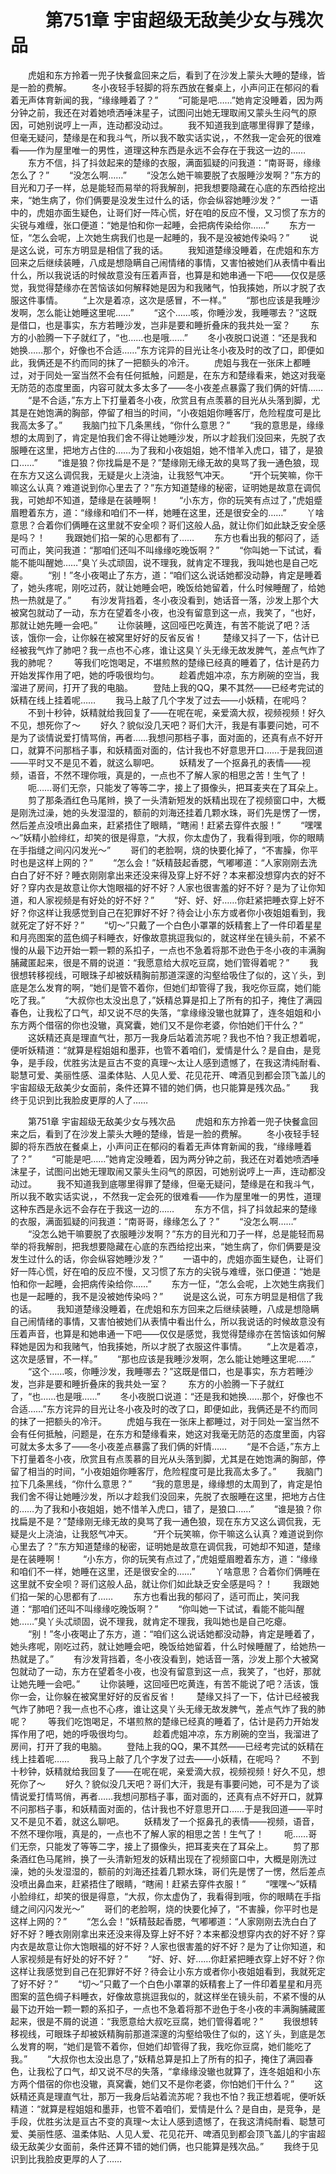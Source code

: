 # 　　第751章 宇宙超级无敌美少女与残次品
　　虎姐和东方拎着一兜子快餐盒回来之后，看到了在沙发上蒙头大睡的楚缘，皆是一脸的费解。
　　冬小夜轻手轻脚的将东西放在餐桌上，小声问正在郁闷的看着无声体育新闻的我，“缘缘睡着了？”
　　“可能是吧……”她肯定没睡着，因为两分钟之前，我还在对着她喷洒唾沫星子，试图问出她无理取闹又蒙头生闷气的原因，可她别说哼上一声，连动都没动过。
　　我不知道我到底哪里得罪了楚缘，但毫无疑问，楚缘是在和我斗气，所以我不敢实话实说，，不然我一定会死的很难看——作为屋里唯一的男性，道理这种东西是永远不会存在于我这一边的……
　　东方不信，抖了抖敛起来的楚缘的衣服，满面狐疑的问我道：“南哥哥，缘缘怎么了？”
　　“没怎么啊……”
　　“没怎么她干嘛要脱了衣服睡沙发啊？”东方的目光和刀子一样，总是能轻而易举的将我解剖，把我想要隐藏在心底的东西给挖出来，“她生病了，你们俩要是没发生过什么的话，你会纵容她睡沙发？”
　　一语中的，虎姐亦面生疑色，让哥们好一阵心慌，好在咱的反应不慢，又习惯了东方的尖锐与难缠，张口便道：“她是怕和你一起睡，会把病传染给你……”
　　东方一怔，“怎么会呢，上次她生病我们也是一起睡的，我不是没被她传染吗？”
　　说是这么说，可东方明显是相信了我的话。
　　我知道楚缘没睡着，在虎姐和东方回来之后继续装睡，八成是想隐瞒自己闹情绪的事情，又害怕被她们从表情中看出什么，所以我说话的时候故意没有压着声音，也算是和她串通一下吧——仅仅是感觉，我觉得楚缘亦在苦恼该如何解释她是因为和我赌气，怕我揍她，所以才脱了衣服这件事情。
　　“上次是着凉，这次是感冒，不一样。”
　　“那也应该是我睡沙发啊，怎么能让她睡这里呢……”
　　“这个……咳，你睡沙发，我睡哪去？”这既是借口，也是事实，东方若睡沙发，岂非是要和睡折叠床的我共处一室？
　　东方的小脸腾一下子就红了，“也……也是哦……”
　　冬小夜脱口说道：“还是我和她换……那个，好像也不合适……”东方诧异的目光让冬小夜及时的改了口，即便如此，我俩还是不约而同的抹了一把额头的冷汗。
　　虎姐与我在一张床上都睡过，对于同处一室当然不会有任何抵触，问题是，在东方和楚缘看来，她这对我毫无防范的态度里面，内容可就太多太多了——冬小夜差点暴露了我们俩的奸情……
　　“是不合适，”东方上下打量着冬小夜，欣赏且有点羡慕的目光从头落到脚，尤其是在她饱满的胸部，停留了相当的时间，“小夜姐姐你睡客厅，危险程度可是比我高太多了。”
　　我脑门拉下几条黑线，“你什么意思？”
　　“我的意思是，缘缘想的太周到了，肯定是怕我们舍不得让她睡沙发，所以才趁我们没回来，先脱了衣服睡在这里，把地方占住的……为了我和小夜姐姐，她不惜羊入虎口，错了，是狼口……”
　　“谁是狼？你找扁是不是？”楚缘刚无缘无故的臭骂了我一通色狼，现在东方又这么调侃我，无疑是火上浇油，让我怒气冲天。
　　“开个玩笑嘛，你干嘛这么认真？难道说到你心里去了？”东方知道楚缘的秘密，证明她是故意在调侃我，可她却不知道，楚缘是在装睡啊！
　　“小东方，你的玩笑有点过了，”虎姐蹙眉瞪着东方，道：“缘缘和咱们不一样，她睡在这里，还是很安全的……”
　　丫啥意思？合着你们俩睡在这里就不安全呗？哥们这般人品，就让你们如此缺乏安全感是吗？！
　　我跟她们掐一架的心思都有了……
　　东方也看出我的郁闷了，适可而止，笑问我道：“那咱们还叫不叫缘缘吃晚饭啊？”
　　“你叫她一下试试，看能不能叫醒她……”臭丫头忒顽固，说不理我，就肯定不理我，我叫她也是自己吃瘪。
　　“别！”冬小夜喝止了东方，道：“咱们这么说话她都没动静，肯定是睡着了，她头疼呢，刚吃过药，就让她睡会吧，晚饭给她留着，什么时候睡醒了，给她热一热就是了。”
　　有沙发背挡着，冬小夜没看到，她话音一落，沙发上那个大被窝包就动了一动，东方在望着冬小夜，也没有留意到这一点，我笑了，“也好，那就让她先睡一会吧。”
　　让你装睡，这回哑巴吃黄连，有苦不能说了吧？活该，饿你一会，让你躲在被窝里好好的反省反省！
　　楚缘又抖了一下，估计已经被我气炸了肺吧？我一点也不心疼，谁让这臭丫头无缘无故发脾气，差点气炸了我的肺呢？
　　等我们吃饱喝足，不堪煎熬的楚缘已经真的睡着了，估计是药力开始发挥作用了吧，她的呼吸很均匀。
　　趁着虎姐冲凉，东方刷碗的空当，我溜进了房间，打开了我的电脑。
　　登陆上我的QQ，果不其然——已经考完试的妖精在线上挂着呢……
　　我马上敲了几个字发了过去——小妖精，在呢吗？
　　不到十秒钟，妖精就给我回复了——在呢在呢，亲爱滴大叔，视频视频！好久不见，想死你了～
　　好久？貌似没几天吧？哥们大汗，我是有事要问她，可不是为了谈情说爱打情骂俏，再者……我想问那档子事，面对面的，还真有点不好开口，就算不问那档子事，和妖精面对面的，估计我也不好意思开口……于是我回道——平时又不是见不着，就这么聊吧。
　　妖精发了一个抠鼻孔的表情——视频，语音，不然不理你哦，真是的，一点也不了解人家的相思之苦！生气了！
　　呃……哥们无奈，只能发了等等二字，接上了摄像头，把耳麦夹在了耳朵上。
　　剪了那条酒红色马尾辫，换了一头清新短发的妖精出现在了视频窗口中，大概是刚洗过澡，她的头发湿湿的，额前的刘海还挂着几颗水珠，哥们先是愣了一愣，然后差点没喷出鼻血来，赶紧捂住了眼睛，“瞎闹！赶紧去穿件衣服！”
　　“嘿嘿～”妖精小脸绯红，却笑的很是得意，“大叔，你太虚伪了，我看得到哦，你的眼睛在手指缝之间闪闪发光～”
　　哥们的老脸啊，烧的快要化掉了，“不害臊，你平时也是这样上网的？”
　　“怎么会！”妖精鼓起香腮，气嘟嘟道：“人家刚刚去洗白白了好不好？睡衣刚刚拿出来还没来得及穿上好不好？本来都没想穿内衣的好不好？穿内衣是故意让你大饱眼福的好不好？人家也很害羞的好不好？是为了让你知道，和人家视频是有好处的好不好？”
　　“好、好、好……你赶紧把睡衣穿上好不好？你这样让我感觉到自己在犯罪好不好？待会让小东方或者你小夜姐姐看到，我就死定了好不好？”
　　“切～”只戴了一个白色小罩罩的妖精套上了一件印着星星和月亮图案的蓝色绸子料睡衣，好像故意挑逗我似的，就这样坐在镜头前，不紧不慢的从最下边开始一颗一颗的系扣子，一点也不急着将那不逊色于冬小夜的丰满胸脯藏匿起来，很是不屑的说道：“我愿意给大叔吃豆腐，她们管得着呢？”
　　我很想转移视线，可眼珠子却被妖精胸前那道深邃的沟壑给吸住了似的，这丫头，到底是怎么发育的啊，“她们是管不着你，但她们却管得了我，我吃你豆腐，她们能吃了我。”
　　“大叔你也太没出息了，”妖精总算是扣上了所有的扣子，掩住了满园春色，让我松了口气，却又说不尽的失落，“拿缘缘没辙也就算了，连冬姐姐和小东方两个借宿的你也没辙，真窝囊，她们又不是你老婆，你怕她们干什么？”
　　这妖精还真是理直气壮，那万一我身后站着流苏呢？我也不怕？我正想着呢，便听妖精道：“就算是程姐姐和墨菲，也管不着咱们，爱情是什么？是自由，是竞争，是手段，优胜劣汰是亘古不变的真理～太让人感到遗憾了，在我这清纯耐看、聪慧可爱、美丽性感、温柔体贴、人见人爱、花见花开、啤酒见到都会顶飞盖儿的宇宙超级无敌美少女面前，条件还算不错的她们俩，也只能算是残次品。”
　　我终于见识到比我脸皮更厚的人了……

　　第751章 宇宙超级无敌美少女与残次品
　　虎姐和东方拎着一兜子快餐盒回来之后，看到了在沙发上蒙头大睡的楚缘，皆是一脸的费解。
　　冬小夜轻手轻脚的将东西放在餐桌上，小声问正在郁闷的看着无声体育新闻的我，“缘缘睡着了？”
　　“可能是吧……”她肯定没睡着，因为两分钟之前，我还在对着她喷洒唾沫星子，试图问出她无理取闹又蒙头生闷气的原因，可她别说哼上一声，连动都没动过。
　　我不知道我到底哪里得罪了楚缘，但毫无疑问，楚缘是在和我斗气，所以我不敢实话实说，，不然我一定会死的很难看——作为屋里唯一的男性，道理这种东西是永远不会存在于我这一边的……
　　东方不信，抖了抖敛起来的楚缘的衣服，满面狐疑的问我道：“南哥哥，缘缘怎么了？”
　　“没怎么啊……”
　　“没怎么她干嘛要脱了衣服睡沙发啊？”东方的目光和刀子一样，总是能轻而易举的将我解剖，把我想要隐藏在心底的东西给挖出来，“她生病了，你们俩要是没发生过什么的话，你会纵容她睡沙发？”
　　一语中的，虎姐亦面生疑色，让哥们好一阵心慌，好在咱的反应不慢，又习惯了东方的尖锐与难缠，张口便道：“她是怕和你一起睡，会把病传染给你……”
　　东方一怔，“怎么会呢，上次她生病我们也是一起睡的，我不是没被她传染吗？”
　　说是这么说，可东方明显是相信了我的话。
　　我知道楚缘没睡着，在虎姐和东方回来之后继续装睡，八成是想隐瞒自己闹情绪的事情，又害怕被她们从表情中看出什么，所以我说话的时候故意没有压着声音，也算是和她串通一下吧——仅仅是感觉，我觉得楚缘亦在苦恼该如何解释她是因为和我赌气，怕我揍她，所以才脱了衣服这件事情。
　　“上次是着凉，这次是感冒，不一样。”
　　“那也应该是我睡沙发啊，怎么能让她睡这里呢……”
　　“这个……咳，你睡沙发，我睡哪去？”这既是借口，也是事实，东方若睡沙发，岂非是要和睡折叠床的我共处一室？
　　东方的小脸腾一下子就红了，“也……也是哦……”
　　冬小夜脱口说道：“还是我和她换……那个，好像也不合适……”东方诧异的目光让冬小夜及时的改了口，即便如此，我俩还是不约而同的抹了一把额头的冷汗。
　　虎姐与我在一张床上都睡过，对于同处一室当然不会有任何抵触，问题是，在东方和楚缘看来，她这对我毫无防范的态度里面，内容可就太多太多了——冬小夜差点暴露了我们俩的奸情……
　　“是不合适，”东方上下打量着冬小夜，欣赏且有点羡慕的目光从头落到脚，尤其是在她饱满的胸部，停留了相当的时间，“小夜姐姐你睡客厅，危险程度可是比我高太多了。”
　　我脑门拉下几条黑线，“你什么意思？”
　　“我的意思是，缘缘想的太周到了，肯定是怕我们舍不得让她睡沙发，所以才趁我们没回来，先脱了衣服睡在这里，把地方占住的……为了我和小夜姐姐，她不惜羊入虎口，错了，是狼口……”
　　“谁是狼？你找扁是不是？”楚缘刚无缘无故的臭骂了我一通色狼，现在东方又这么调侃我，无疑是火上浇油，让我怒气冲天。
　　“开个玩笑嘛，你干嘛这么认真？难道说到你心里去了？”东方知道楚缘的秘密，证明她是故意在调侃我，可她却不知道，楚缘是在装睡啊！
　　“小东方，你的玩笑有点过了，”虎姐蹙眉瞪着东方，道：“缘缘和咱们不一样，她睡在这里，还是很安全的……”
　　丫啥意思？合着你们俩睡在这里就不安全呗？哥们这般人品，就让你们如此缺乏安全感是吗？！
　　我跟她们掐一架的心思都有了……
　　东方也看出我的郁闷了，适可而止，笑问我道：“那咱们还叫不叫缘缘吃晚饭啊？”
　　“你叫她一下试试，看能不能叫醒她……”臭丫头忒顽固，说不理我，就肯定不理我，我叫她也是自己吃瘪。
　　“别！”冬小夜喝止了东方，道：“咱们这么说话她都没动静，肯定是睡着了，她头疼呢，刚吃过药，就让她睡会吧，晚饭给她留着，什么时候睡醒了，给她热一热就是了。”
　　有沙发背挡着，冬小夜没看到，她话音一落，沙发上那个大被窝包就动了一动，东方在望着冬小夜，也没有留意到这一点，我笑了，“也好，那就让她先睡一会吧。”
　　让你装睡，这回哑巴吃黄连，有苦不能说了吧？活该，饿你一会，让你躲在被窝里好好的反省反省！
　　楚缘又抖了一下，估计已经被我气炸了肺吧？我一点也不心疼，谁让这臭丫头无缘无故发脾气，差点气炸了我的肺呢？
　　等我们吃饱喝足，不堪煎熬的楚缘已经真的睡着了，估计是药力开始发挥作用了吧，她的呼吸很均匀。
　　趁着虎姐冲凉，东方刷碗的空当，我溜进了房间，打开了我的电脑。
　　登陆上我的QQ，果不其然——已经考完试的妖精在线上挂着呢……
　　我马上敲了几个字发了过去——小妖精，在呢吗？
　　不到十秒钟，妖精就给我回复了——在呢在呢，亲爱滴大叔，视频视频！好久不见，想死你了～
　　好久？貌似没几天吧？哥们大汗，我是有事要问她，可不是为了谈情说爱打情骂俏，再者……我想问那档子事，面对面的，还真有点不好开口，就算不问那档子事，和妖精面对面的，估计我也不好意思开口……于是我回道——平时又不是见不着，就这么聊吧。
　　妖精发了一个抠鼻孔的表情——视频，语音，不然不理你哦，真是的，一点也不了解人家的相思之苦！生气了！
　　呃……哥们无奈，只能发了等等二字，接上了摄像头，把耳麦夹在了耳朵上。
　　剪了那条酒红色马尾辫，换了一头清新短发的妖精出现在了视频窗口中，大概是刚洗过澡，她的头发湿湿的，额前的刘海还挂着几颗水珠，哥们先是愣了一愣，然后差点没喷出鼻血来，赶紧捂住了眼睛，“瞎闹！赶紧去穿件衣服！”
　　“嘿嘿～”妖精小脸绯红，却笑的很是得意，“大叔，你太虚伪了，我看得到哦，你的眼睛在手指缝之间闪闪发光～”
　　哥们的老脸啊，烧的快要化掉了，“不害臊，你平时也是这样上网的？”
　　“怎么会！”妖精鼓起香腮，气嘟嘟道：“人家刚刚去洗白白了好不好？睡衣刚刚拿出来还没来得及穿上好不好？本来都没想穿内衣的好不好？穿内衣是故意让你大饱眼福的好不好？人家也很害羞的好不好？是为了让你知道，和人家视频是有好处的好不好？”
　　“好、好、好……你赶紧把睡衣穿上好不好？你这样让我感觉到自己在犯罪好不好？待会让小东方或者你小夜姐姐看到，我就死定了好不好？”
　　“切～”只戴了一个白色小罩罩的妖精套上了一件印着星星和月亮图案的蓝色绸子料睡衣，好像故意挑逗我似的，就这样坐在镜头前，不紧不慢的从最下边开始一颗一颗的系扣子，一点也不急着将那不逊色于冬小夜的丰满胸脯藏匿起来，很是不屑的说道：“我愿意给大叔吃豆腐，她们管得着呢？”
　　我很想转移视线，可眼珠子却被妖精胸前那道深邃的沟壑给吸住了似的，这丫头，到底是怎么发育的啊，“她们是管不着你，但她们却管得了我，我吃你豆腐，她们能吃了我。”
　　“大叔你也太没出息了，”妖精总算是扣上了所有的扣子，掩住了满园春色，让我松了口气，却又说不尽的失落，“拿缘缘没辙也就算了，连冬姐姐和小东方两个借宿的你也没辙，真窝囊，她们又不是你老婆，你怕她们干什么？”
　　这妖精还真是理直气壮，那万一我身后站着流苏呢？我也不怕？我正想着呢，便听妖精道：“就算是程姐姐和墨菲，也管不着咱们，爱情是什么？是自由，是竞争，是手段，优胜劣汰是亘古不变的真理～太让人感到遗憾了，在我这清纯耐看、聪慧可爱、美丽性感、温柔体贴、人见人爱、花见花开、啤酒见到都会顶飞盖儿的宇宙超级无敌美少女面前，条件还算不错的她们俩，也只能算是残次品。”
　　我终于见识到比我脸皮更厚的人了……
